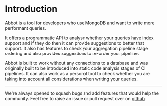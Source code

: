 # Introduction

Abbot is a tool for developers who use MongoDB and want to write more performant queries. 

It offers a programmatic API to analyse whether your queries have index support and if they do then it can provide suggestions to better that support. It also has features to check your aggregation pipeline stage ordering and also provides suggestions to re-order your pipeline.

Abbot is built to work without any connections to a database and was originally built to be introduced into static code analysis stages of CI pipelines. It can also work as a personal tool to check whether you are taking into account all considerations when writing your queries. 

---

We're always opened to squash bugs and add features that would help the community. Feel free to raise an issue or pull request over on [github](https://github.com/wheredevsdev/abbot)
